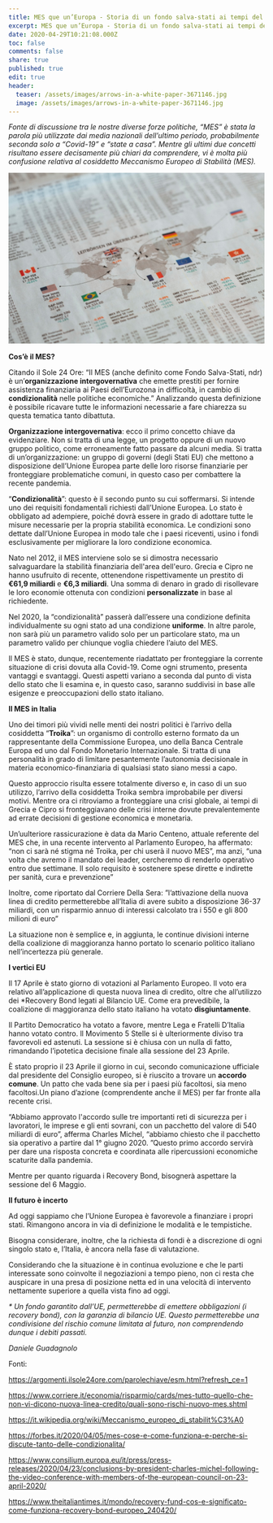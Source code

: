 ```yaml
---
title: MES que un’Europa - Storia di un fondo salva-stati ai tempi del Covid-19
excerpt: MES que un’Europa - Storia di un fondo salva-stati ai tempi del Covid-19
date: 2020-04-29T10:21:08.000Z
toc: false
comments: false
share: true
published: true
edit: true
header:
  teaser: /assets/images/arrows-in-a-white-paper-3671146.jpg
  image: /assets/images/arrows-in-a-white-paper-3671146.jpg
---
```

*Fonte di discussione tra le nostre diverse forze politiche, “MES” è stata la parola più utilizzate dai media nazionali dell’ultimo periodo, probabilmente seconda solo a “Covid-19” e “state a casa”. Mentre gli ultimi due concetti risultano essere decisamente più chiari da comprendere, vi è molta più confusione relativa al cosiddetto Meccanismo Europeo di Stabilità (MES).*

![Photo by Markus Spiske from Pexels](/assets/images/arrows-in-a-white-paper-3671146.jpg "Photo by Markus Spiske from Pexels")

**Cos’è il MES?**

Citando il Sole 24 Ore: “Il MES (anche definito come Fondo Salva-Stati, ndr) è un’**organizzazione intergovernativa** che emette prestiti per fornire assistenza finanziaria ai Paesi dell’Eurozona in difficoltà, in cambio di **condizionalità** nelle politiche economiche.” Analizzando questa definizione è possibile ricavare tutte le informazioni necessarie a fare chiarezza su questa tematica tanto dibattuta.

**Organizzazione intergovernativa**: ecco il primo concetto chiave da evidenziare. Non si tratta di una legge, un progetto oppure di un nuovo gruppo politico, come erroneamente fatto passare da alcuni media. Si tratta di un’organizzazione: un gruppo di governi (degli Stati EU) che mettono a disposizione dell’Unione Europea parte delle loro risorse finanziarie per fronteggiare problematiche comuni, in questo caso per combattere la recente pandemia.

“**Condizionalità**”: questo è il secondo punto su cui soffermarsi. Si intende uno dei requisiti fondamentali richiesti dall’Unione Europea. Lo stato è obbligato ad adempiere, poiché dovrà essere in grado di adottare tutte le misure necessarie per la propria stabilità economica. Le condizioni sono dettate dall’Unione Europea in modo tale che i paesi riceventi, usino i fondi esclusivamente per migliorare la loro condizione economica.

Nato nel 2012, il MES interviene solo se si dimostra necessario salvaguardare la stabilità finanziaria dell'area dell'euro. Grecia e Cipro ne hanno usufruito di recente, ottenendone rispettivamente un prestito di **€61,9 miliardi** e **€6,3 miliardi**. Una somma di denaro in grado di risollevare le loro economie ottenuta con condizioni **personalizzate** in base al richiedente.

Nel 2020, la “condizionalità” passerà dall’essere una condizione definita individualmente su ogni stato ad una condizione **uniforme**. In altre parole, non sarà più un parametro valido solo per un particolare stato, ma un parametro valido per chiunque voglia chiedere l’aiuto del MES.

Il MES è stato, dunque, recentemente riadattato per fronteggiare la corrente situazione di crisi dovuta alla Covid-19. Come ogni strumento, presenta vantaggi e svantaggi. Questi aspetti variano a seconda dal punto di vista dello stato che li esamina e, in questo caso, saranno suddivisi in base alle esigenze e preoccupazioni dello stato italiano.

**Il MES in Italia**

Uno dei timori più vividi nelle menti dei nostri politici è l’arrivo della cosiddetta “**Troika**”: un organismo di controllo esterno formato da un rappresentante della Commissione Europea, uno della Banca Centrale Europa ed uno dal Fondo Monetario Internazionale. Si tratta di una personalità in grado di limitare pesantemente l’autonomia decisionale in materia economico-finanziaria di qualsiasi stato siano messi a capo.

Questo approccio risulta essere totalmente diverso e, in caso di un suo utilizzo, l’arrivo della cosiddetta Troika sembra improbabile per diversi motivi. Mentre ora ci ritroviamo a fronteggiare una crisi globale, ai tempi di Grecia e Cipro si fronteggiavano delle crisi interne dovute prevalentemente ad errate decisioni di gestione economica e monetaria.

Un’uulteriore rassicurazione è data da Mario Centeno, attuale referente del MES che, in una recente intervento al Parlamento Europeo, ha affermato: “non ci sarà né stigma né Troika, per chi userà il nuovo MES”, ma anzi, “una volta che avremo il mandato dei leader, cercheremo di renderlo operativo entro due settimane. Il solo requisito è sostenere spese dirette e indirette per sanità, cura e prevenzione”

Inoltre, come riportato dal Corriere Della Sera: ”l’attivazione della nuova linea di credito permetterebbe all’Italia di avere subito a disposizione 36-37 miliardi, con un risparmio annuo di interessi calcolato tra i 550 e gli 800 milioni di euro”

La situazione non è semplice e, in aggiunta, le continue divisioni interne della coalizione di maggioranza hanno portato lo scenario politico italiano nell’incertezza più generale.

**I vertici EU**

Il 17 Aprile è stato giorno di votazioni al Parlamento Europeo. Il voto era relativo all’applicazione di questa nuova linea di credito, oltre che all’utilizzo dei *Recovery Bond legati al Bilancio UE. Come era prevedibile, la coalizione di maggioranza dello stato italiano ha votato **disgiuntamente**.

Il Partito Democratico ha votato a favore, mentre Lega e Fratelli D’Italia hanno votato contro. ll Movimento 5 Stelle si è ulteriormente diviso tra favorevoli ed astenuti. La sessione si è chiusa con un nulla di fatto, rimandando l’ipotetica decisione finale alla sessione del 23 Aprile.

È stato proprio il 23 Aprile il giorno in cui, secondo comunicazione ufficiale dal presidente del Consiglio europeo, si è riuscito a trovare un **accordo comune**. Un patto che vada bene sia per i paesi più facoltosi, sia meno facoltosi.Un piano d’azione (comprendente anche il MES) per far fronte alla recente crisi.

“Abbiamo approvato l'accordo sulle tre importanti reti di sicurezza per i lavoratori, le imprese e gli enti sovrani, con un pacchetto del valore di 540 miliardi di euro”, afferma Charles Michel, “abbiamo chiesto che il pacchetto sia operativo a partire dal 1° giugno 2020. ”Questo primo accordo servirà per dare una risposta concreta e coordinata alle ripercussioni economiche scaturite dalla pandemia.

Mentre per quanto riguarda i Recovery Bond, bisognerà aspettare la sessione del 6 Maggio.

**Il futuro è incerto**

Ad oggi sappiamo che l’Unione Europea è favorevole a finanziare i propri stati. Rimangono ancora in via di definizione le modalità e le tempistiche.

Bisogna considerare, inoltre, che la richiesta di fondi è a discrezione di ogni singolo stato e, l’Italia, è ancora nella fase di valutazione.

Considerando che la situazione è in continua evoluzione e che le parti interessate sono coinvolte il negoziazioni a tempo pieno, non ci resta che auspicare in una presa di posizione netta ed in una velocità di intervento nettamente superiore a quella vista fino ad oggi.

*\* Un fondo garantito dall’UE, permetterebbe di emettere obbligazioni (i recovery bond), con la garanzia di bilancio UE. Questo permetterebbe una condivisione del rischio comune limitata al futuro, non comprendendo dunque i debiti passati.*

*Daniele Guadagnolo* 

Fonti:

<https://argomenti.ilsole24ore.com/parolechiave/esm.html?refresh_ce=1>

<https://www.corriere.it/economia/risparmio/cards/mes-tutto-quello-che-non-vi-dicono-nuova-linea-credito/quali-sono-rischi-nuovo-mes.shtml>

<https://it.wikipedia.org/wiki/Meccanismo_europeo_di_stabilit%C3%A0>

<https://forbes.it/2020/04/05/mes-cose-e-come-funziona-e-perche-si-discute-tanto-delle-condizionalita/>

<https://www.consilium.europa.eu/it/press/press-releases/2020/04/23/conclusions-by-president-charles-michel-following-the-video-conference-with-members-of-the-european-council-on-23-april-2020/>

<https://www.theitaliantimes.it/mondo/recovery-fund-cos-e-significato-come-funziona-recovery-bond-europeo_240420/>